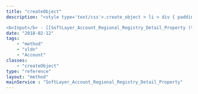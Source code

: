 ```yaml
---
title: "createObject"
description: "<style type='text/css'>.create_object > li > div { padding-top: .5em; padding-bottom: .5em}</style> This method will create a new SoftLayer_Account_Regional_Registry_Detail_Property object. 

<b>Input</b> - [[SoftLayer_Account_Regional_Registry_Detail_Property (type)|SoftLayer_Account_Regional_Registry_Detail_Property]] <ul class='create_object'> <li><code>registrationDetailId</code> <div>The numeric ID of the [[SoftLayer_Account_Regional_Registry_Detail|detail object]] this property belongs to</div> <ul> <li><b>Required</b></li> <li><b>Type</b> - integer</li> </ul> </li> <li><code>propertyTypeId</code> <div> The numeric ID of the associated [[SoftLayer_Account_Regional_Registry_Detail_Property_Type]] object </div> <ul> <li><b>Required</b></li> <li><b>Type</b> - integer</li> </ul> </li> <li><code>sequencePosition</code> <div> When more than one property of the same type exists on a detail object, this value determines the position in that collection. This can be thought of more as a sort order. </div> <ul> <li><b>Required</b></li> <li><b>Type</b> - integer</li> </ul> </li> <li><code>value</code> <div> The actual value of the property. </div> <ul> <li><b>Required</b></li> <li><b>Type</b> - string</li> </ul> </li> </ul> "
date: "2018-02-12"
tags:
    - "method"
    - "sldn"
    - "Account"
classes:
    - "createObject"
type: "reference"
layout: "method"
mainService : "SoftLayer_Account_Regional_Registry_Detail_Property"
---
```

